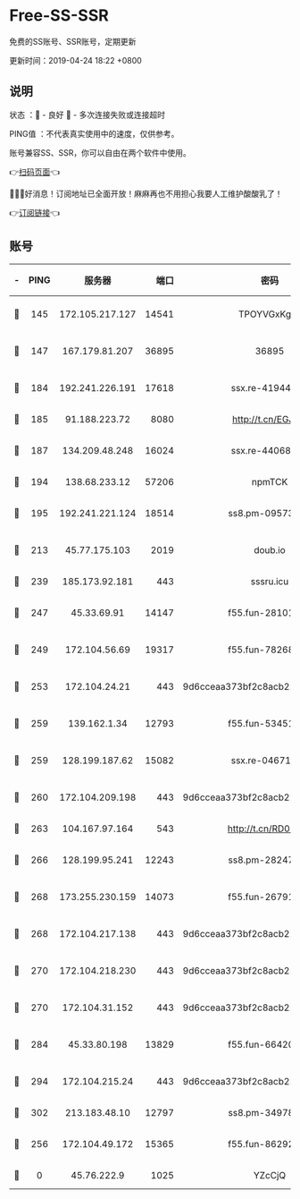 # Free-SS-SSR

免费的SS账号、SSR账号，定期更新

更新时间：2019-04-24 18:22 +0800

## 说明

状态     ：🙂 - 良好 🙁 - 多次连接失败或连接超时

PING值   ：不代表真实使用中的速度，仅供参考。

账号兼容SS、SSR，你可以自由在两个软件中使用。

👉[扫码页面](https://liesauer.github.io/Free-SS-SSR/)👈

🎉🎉🎉好消息！订阅地址已全面开放！麻麻再也不用担心我要人工维护酸酸乳了！

👉[订阅链接](https://www.liesauer.net/yogurt/subscribe?ACCESS_TOKEN=DAYxR3mMaZAsaqUb)👈

## 账号

|-|PING|服务器|端口|密码|加密方式|区域|
|:----:|:----:|:-----:|-----:|:----:|:----:|:----:|
|🙂|145|172.105.217.127|14541|TPOYVGxKglpi|aes-256-cfb|JP|
|🙂|147|167.179.81.207|36895|36895|aes-256-cfb|JP|
|🙂|184|192.241.226.191|17618|ssx.re-41944393|aes-256-cfb|US|
|🙂|185|91.188.223.72|8080|http://t.cn/EGJIyrl|rc4-md5|RU|
|🙂|187|134.209.48.248|16024|ssx.re-44068408|aes-256-cfb|US|
|🙂|194|138.68.233.12|57206|npmTCK|rc4-md5|US|
|🙂|195|192.241.221.124|18514|ss8.pm-09573145|aes-256-cfb|US|
|🙂|213|45.77.175.103|2019|doub.io|aes-128-ctr|SG|
|🙂|239|185.173.92.181|443|sssru.icu|rc4-md5|RU|
|🙂|247|45.33.69.91|14147|f55.fun-28101768|aes-256-cfb|US|
|🙂|249|172.104.56.69|19317|f55.fun-78268660|aes-256-cfb|SG|
|🙂|253|172.104.24.21|443|9d6cceaa373bf2c8acb22e60b6a58be6|aes-256-cfb|US|
|🙂|259|139.162.1.34|12793|f55.fun-53451447|aes-256-cfb|SG|
|🙂|259|128.199.187.62|15082|ssx.re-04671645|aes-256-cfb|SG|
|🙂|260|172.104.209.198|443|9d6cceaa373bf2c8acb22e60b6a58be6|aes-256-cfb|US|
|🙂|263|104.167.97.164|543|http://t.cn/RD0D7sx|rc4-md5|CA|
|🙂|266|128.199.95.241|12243|ss8.pm-28247465|aes-256-cfb|SG|
|🙂|268|173.255.230.159|14073|f55.fun-26791900|aes-256-cfb|US|
|🙂|268|172.104.217.138|443|9d6cceaa373bf2c8acb22e60b6a58be6|aes-256-cfb|US|
|🙂|270|172.104.218.230|443|9d6cceaa373bf2c8acb22e60b6a58be6|aes-256-cfb|US|
|🙂|270|172.104.31.152|443|9d6cceaa373bf2c8acb22e60b6a58be6|aes-256-cfb|US|
|🙂|284|45.33.80.198|13829|f55.fun-66420487|aes-256-cfb|US|
|🙂|294|172.104.215.24|443|9d6cceaa373bf2c8acb22e60b6a58be6|aes-256-cfb|US|
|🙂|302|213.183.48.10|12797|ss8.pm-34978760|rc4-md5|RU|
|🙁|256|172.104.49.172|15365|f55.fun-86292044|aes-256-cfb|SG|
|🙁|0|45.76.222.9|1025|YZcCjQ|rc4-md5|JP|

